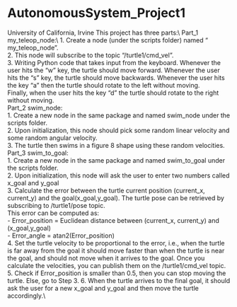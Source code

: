# AutonomousSystem_Project1
University of California, Irvine
This project has three parts:\ 
  Part_1 my_teleop_node:\ 
    1. Create a node (under the scripts folder) named “​my_teleop_node​”. \
    2. This node will subscribe to the topic “/turtle1/cmd_vel”. \
    3. Writing Python code that takes input from the keyboard. Whenever the user hits the “w” key, the turtle should move forward. Whenever the user hits        the “s” key, the turtle should move backwards. Whenever the user hits the key “a” then the turtle should rotate to the left without moving.       
       Finally, when the user hits the key “d” the turtle should rotate to the right without moving. \
  Part_2 swim_node: \
    1. Create a new node in the same package and named swim_node under the scripts folder. \
    2. Upon initialization, this node should pick some random linear velocity and some random angular velocity. \
    3. The turtle then swims in a figure 8 shape using these random velocities. \
  Part_3 swim_to_goal: \
    1. Create a new node in the same package and named swim_to_goal under the scripts folder. \
    2. Upon initialization, this node will ask the user to enter two numbers called x_goal and y_goal \
    3. Calculate the error between the turtle current position (current_x, current_y) and the goal(x_goal,y_goal). The turtle pose can be retrieved by          subscribing to /turtle1/pose topic. \
       This error can be computed as: \
         - Error_position = Euclidean distance between (current_x, current_y) and (x_goal,y_goal) \
         - Error_angle = atan2(Error_position) \
    4. Set the turtle velocity to be proportional to the error, i.e., when the turtle is far away from the goal it should move faster than when the              turtle is near the goal, and should not move when it arrives to the goal. Once you calculate the velocities, you can publish them on the                  /turtle1/cmd_vel topic. \
    5. Check if Error_position is smaller than 0.5, then you can stop moving the turtle. Else, go to Step 3. 6. When the turtle arrives to the final            goal, it should ask the user for a new x_goal and y_goal and then move the turtle accordingly.\
